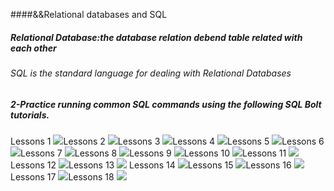 ####&&Relational databases and SQL
##### Relational Database:the database relation debend table related with each other 
###### SQL is the standard language for dealing with Relational Databases





##### 2-Practice running common SQL commands using the following SQL Bolt tutorials.
Lessons 1
![](../assest/practice/1.png)Lessons 2
![](../assest/practice/2.png)Lessons 3
![](../assest/practice/3.png)Lessons 4
![](../assest/practice/4.png)Lessons 5
![](../assest/practice/5.png)Lessons 6
![](../assest/practice/6.png)Lessons 7
![](../assest/practice/7.png)Lessons 8
![](../assest/practice/8.png)Lessons 9
![](../assest/practice/9.png)Lessons 10
![](../assest/practice/10.png)Lessons 11
![](../assest/practice/11.png)Lessons 12
![](../assest/practice/12.png)Lessons 13
![](../assest/practice/13.png) Lessons 14
![](../assest/practice/14.png)Lessons 15
![](../assest/practice/15.png)Lessons 16
![](../assest/practice/16.png)Lessons 17
![](../assest/practice/17.png)Lessons 18
![](../assest/practice/18.png)
